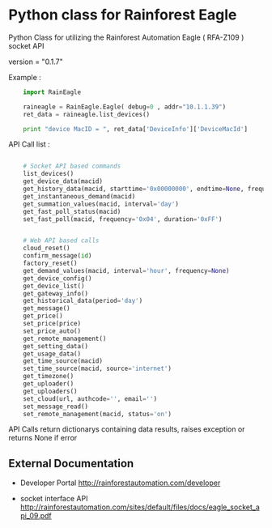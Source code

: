 # Python class for Rainforest Eagle

Python Class for utilizing the Rainforest Automation Eagle ( RFA-Z109 ) socket API


version = "0.1.7"

Example :

```python
    import RainEagle

    raineagle = RainEagle.Eagle( debug=0 , addr="10.1.1.39")
    ret_data = raineagle.list_devices()

    print "device MacID = ", ret_data['DeviceInfo']['DeviceMacId']
```

API Call list :

```python

    # Socket API based commands
    list_devices()
    get_device_data(macid)
    get_history_data(macid, starttime='0x00000000', endtime=None, frequency=None)
    get_instantaneous_demand(macid)
    get_summation_values(macid, interval='day')
    get_fast_poll_status(macid)
    set_fast_poll(macid, frequency='0x04', duration='0xFF')


    # Web API based calls
    cloud_reset()
    confirm_message(id)
    factory_reset()
    get_demand_values(macid, interval='hour', frequency=None)
    get_device_config()
    get_device_list()
    get_gateway_info()
    get_historical_data(period='day')
    get_message()
    get_price()
    set_price(price)
    set_price_auto()
    get_remote_management()
    get_setting_data()
    get_usage_data()
    get_time_source(macid)
    set_time_source(macid, source='internet')
    get_timezone()
    get_uploader()
    get_uploaders()
    set_cloud(url, authcode='', email='')
    set_message_read()
    set_remote_management(macid, status='on')

```

API Calls return dictionarys containing data results,
raises exception or returns None if error

## External Documentation

* Developer Portal http://rainforestautomation.com/developer

* socket interface  API http://rainforestautomation.com/sites/default/files/docs/eagle_socket_api_09.pdf
 

